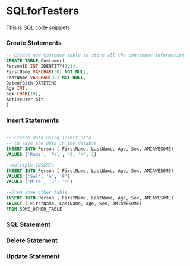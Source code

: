 # SQLforTesters
This is SQL code snippets


### Create Statements
```SQL
-- Create new Customer table to store all the constomer information
CREATE TABLE Customer(
PersonID INT IDENTITY(1,1),
FirstName VARCHAR(30) NOT NULL,
LastName VARCHAR(30) NOT NULL,
DateofBith DATETIME
Age INT,
Sex CHAR(10),
ActiveUser bit
)
```

### Insert Statements
```SQL

-- Create data using insert data
-- to save the data in the databse
INSERT INTO Person ( FirstName, LastName, Age, Sex, AMIAWESOME) 
VALUES ('Rams', 'Pal', 40, 'M', 1)

--Multiple INSERTs
INSERT INTO Person ( FirstName, LastName, Age, Sex, AMIAWESOME) 
VALUES ('Sel', 'A', 'F')
VALUES ('Mike', 'J', 'M')

--From some other table
INSERT INTO Person ( FirstName, LastName, Age, Sex, AMIAWESOME)
SELECT ( FirstName, LastName, Age, Sex, AMIAWESOME)
FROM SOME_OTHER_TABLE
```

### SQL Statement

### Delete Statement

### Update Statement
